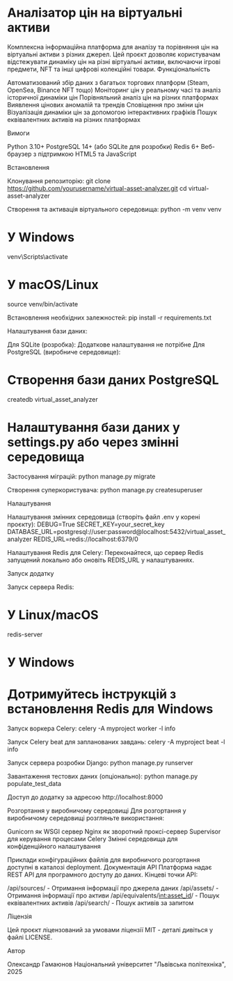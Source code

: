 # Аналізатор цін на віртуальні активи

Комплексна інформаційна платформа для аналізу та порівняння цін на віртуальні активи з різних джерел. Цей проєкт дозволяє користувачам відстежувати динаміку цін на різні віртуальні активи, включаючи ігрові предмети, NFT та інші цифрові колекційні товари.
Функціональність

Автоматизований збір даних з багатьох торгових платформ (Steam, OpenSea, Binance NFT тощо)
Моніторинг цін у реальному часі та аналіз історичної динаміки цін
Порівняльний аналіз цін на різних платформах
Виявлення цінових аномалій та трендів
Сповіщення про зміни цін
Візуалізація динаміки цін за допомогою інтерактивних графіків
Пошук еквівалентних активів на різних платформах

Вимоги

Python 3.10+
PostgreSQL 14+ (або SQLite для розробки)
Redis 6+
Веб-браузер з підтримкою HTML5 та JavaScript

Встановлення

Клонування репозиторію:
 git clone https://github.com/yourusername/virtual-asset-analyzer.git
cd virtual-asset-analyzer

Створення та активація віртуального середовища:
 python -m venv venv

# У Windows
venv\Scripts\activate

# У macOS/Linux
source venv/bin/activate

Встановлення необхідних залежностей:
 pip install -r requirements.txt

Налаштування бази даних:

Для SQLite (розробка):
Додаткове налаштування не потрібне
Для PostgreSQL (виробниче середовище):
 # Створення бази даних PostgreSQL
createdb virtual_asset_analyzer

# Налаштування бази даних у settings.py або через змінні середовища



Застосування міграцій:
 python manage.py migrate

Створення суперкористувача:
 python manage.py createsuperuser


Налаштування

Налаштування змінних середовища (створіть файл .env у корені проєкту):
DEBUG=True
SECRET_KEY=your_secret_key
DATABASE_URL=postgresql://user:password@localhost:5432/virtual_asset_analyzer
REDIS_URL=redis://localhost:6379/0

Налаштування Redis для Celery:
Переконайтеся, що сервер Redis запущений локально або оновіть REDIS_URL у налаштуваннях.

Запуск додатку

Запуск сервера Redis:
 # У Linux/macOS
redis-server

# У Windows
# Дотримуйтесь інструкцій з встановлення Redis для Windows

Запуск воркера Celery:
 celery -A myproject worker -l info

Запуск Celery beat для запланованих завдань:
 celery -A myproject beat -l info

Запуск сервера розробки Django:
 python manage.py runserver

Завантаження тестових даних (опціонально):
 python manage.py populate_test_data

Доступ до додатку за адресою http://localhost:8000

Розгортання у виробничому середовищі
Для розгортання у виробничому середовищі розгляньте використання:

Gunicorn як WSGI сервер
Nginx як зворотний проксі-сервер
Supervisor для керування процесами Celery
Змінні середовища для конфіденційного налаштування

Приклади конфігураційних файлів для виробничого розгортання доступні в каталозі deployment.
Документація API
Платформа надає REST API для програмного доступу до даних. Кінцеві точки API:

/api/sources/ - Отримання інформації про джерела даних
/api/assets/ - Отримання інформації про активи
/api/equivalents/<int:asset_id>/ - Пошук еквівалентних активів
/api/search/ - Пошук активів за запитом


Ліцензія

Цей проєкт ліцензований за умовами ліцензії MIT - деталі дивіться у файлі LICENSE.

Автор

Олександр Гамаюнов
Національний університет "Львівська політехніка", 2025
